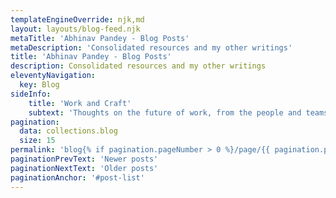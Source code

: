 ```yaml
---
templateEngineOverride: njk,md
layout: layouts/blog-feed.njk
metaTitle: 'Abhinav Pandey - Blog Posts'
metaDescription: 'Consolidated resources and my other writings'
title: 'Abhinav Pandey - Blog Posts'
description: Consolidated resources and my other writings
eleventyNavigation:
  key: Blog
sideInfo:
    title: 'Work and Craft'
    subtext: 'Thoughts on the future of work, from the people and teams creating it.'
pagination:
  data: collections.blog
  size: 15
permalink: 'blog{% if pagination.pageNumber > 0 %}/page/{{ pagination.pageNumber }}{% endif %}/index.html'
paginationPrevText: 'Newer posts'
paginationNextText: 'Older posts'
paginationAnchor: '#post-list'
---
```



